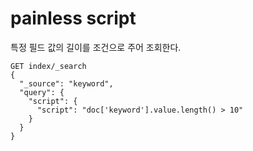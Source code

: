 # painless script

특정 필드 값의 길이를 조건으로 주어 조회한다.
```
GET index/_search
{
  "_source": "keyword", 
  "query": {
    "script": {
      "script": "doc['keyword'].value.length() > 10"
    }
  }
}
```